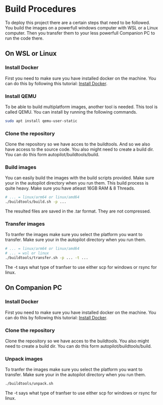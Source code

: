 # Build Procedures
To deploy this project there are a certain steps that need to be followed. 
You build the images on a powerfull windows computer with WSL or a Linux computer. 
Then you transfer them to your less powerfull Companion PC to run the code there.

## On WSL or Linux
### Install Docker
First you need to make sure you have installed docker on the machine. 
You can do this by following this tutorial: [Install Docker](https://docs.docker.com/engine/install/ubuntu/). 

### Install QEMU
To be able to build multiplatform images,  another tool is needed. This tool is called QEMU. 
You can install by running the following commands.
```bash
sudo apt install qemu-user-static
```

### Clone the repository
Clone the repository so we have acces to the buildtools. 
And so we also have access to the source code. You also might need to create a build dir. 
You can do this form autopilot/buildtools/build. 

### Build images
You can easily build the images with the build scripts provided. 
Make sure your in the autopilot directory when you run them. 
This build process is quite heavy. Make sure you have atleast 16GB RAM & 8 Threads. 
```bash
# ... = linux/arm64 or linux/amd64
./buildtools/build.sh -p ...
```
The resulted files are saved in the .tar format. They are not compressed. 

### Transfer images
To tranfer the images make sure you select the platform you want to transfer. 
Make sure your in the autopilot directory when you run them. 
```bash
# ... = linux/arm64 or linux/amd64
# ... = wsl or linux
./buildtools/transfer.sh -p ... -t ...
```
The -t says what type of tranfser to use either scp for windows or rsync for linux. 

## On Companion PC
### Install Docker
First you need to make sure you have installed docker on the machine. 
You can do this by following this tutorial: [Install Docker](https://docs.docker.com/engine/install/ubuntu/).

### Clone the repository
Clone the repository so we have acces to the buildtools. You also might need to create a build dir. 
You can do this form autopilot/buildtools/build. 

### Unpack images
To tranfer the images make sure you select the platform you want to transfer. 
Make sure your in the autopilot directory when you run them. 
```bash
./buildtools/unpack.sh
```
The -t says what type of tranfser to use either scp for windows or rsync for linux. 